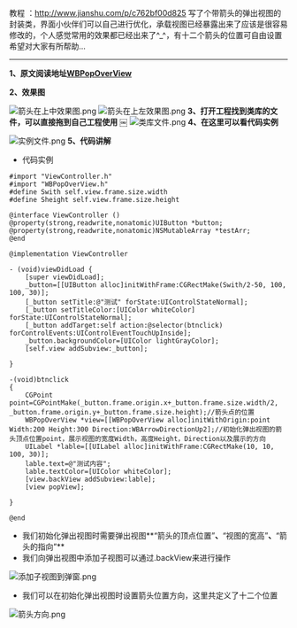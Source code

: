 教程 ：http://www.jianshu.com/p/c762bf00d825
写了个带箭头的弹出视图的封装类，界面小伙伴们可以自己进行优化，承载视图已经暴露出来了应该是很容易修改的，个人感觉常用的效果都已经出来了^_^，有十二个箭头的位置可自由设置希望对大家有所帮助...

***

**1、原文阅读地址[WBPopOverView](http://www.jianshu.com/p/c762bf00d825)**

**2、效果图**

![箭头在上中效果图.png](http://upload-images.jianshu.io/upload_images/1728983-dc6c9f10a980178f.png?imageMogr2/auto-orient/strip%7CimageView2/2/w/1240)
![箭头在上左效果图.png](http://upload-images.jianshu.io/upload_images/1728983-f307378acef03b80.png?imageMogr2/auto-orient/strip%7CimageView2/2/w/1240)
**3、打开工程找到类库的文件，可以直接拖到自己工程使用**
￼
![类库文件.png](http://upload-images.jianshu.io/upload_images/1728983-158472ee54e74255.png?imageMogr2/auto-orient/strip%7CimageView2/2/w/1240)
**4、在这里可以看代码实例**

![实例文件.png](http://upload-images.jianshu.io/upload_images/1728983-0c4a301a27477474.png?imageMogr2/auto-orient/strip%7CimageView2/2/w/1240)
**5、代码讲解**
* 代码实例

```
#import "ViewController.h"
#import "WBPopOverView.h"
#define Swith self.view.frame.size.width
#define Sheight self.view.frame.size.height

@interface ViewController ()
@property(strong,readwrite,nonatomic)UIButton *button;
@property(strong,readwrite,nonatomic)NSMutableArray *testArr;
@end

@implementation ViewController

- (void)viewDidLoad {
    [super viewDidLoad];
    _button=[[UIButton alloc]initWithFrame:CGRectMake(Swith/2-50, 100, 100, 30)];
    [_button setTitle:@"测试" forState:UIControlStateNormal];
    [_button setTitleColor:[UIColor whiteColor] forState:UIControlStateNormal];
    [_button addTarget:self action:@selector(btnclick) forControlEvents:UIControlEventTouchUpInside];
    _button.backgroundColor=[UIColor lightGrayColor];
    [self.view addSubview:_button];
   
}

-(void)btnclick
{
    CGPoint point=CGPointMake(_button.frame.origin.x+_button.frame.size.width/2, _button.frame.origin.y+_button.frame.size.height);//箭头点的位置
    WBPopOverView *view=[[WBPopOverView alloc]initWithOrigin:point Width:200 Height:300 Direction:WBArrowDirectionUp2];//初始化弹出视图的箭头顶点位置point，展示视图的宽度Width，高度Height，Direction以及展示的方向
    UILabel *lable=[[UILabel alloc]initWithFrame:CGRectMake(10, 10, 100, 30)];
    lable.text=@"测试内容";
    lable.textColor=[UIColor whiteColor];
    [view.backView addSubview:lable];
    [view popView];
   
}

@end
```
* 我们初始化弹出视图时需要弹出视图**“箭头的顶点位置”**、**“视图的宽高”**、**“箭头的指向”**
* 我们向弹出视图中添加子视图可以通过.backView来进行操作

![添加子视图到弹窗.png](http://upload-images.jianshu.io/upload_images/1728983-c5b142ba5b4cdc02.png?imageMogr2/auto-orient/strip%7CimageView2/2/w/1240)
* 我们可以在初始化弹出视图时设置箭头位置方向，这里共定义了十二个位置

![箭头方向.png](http://upload-images.jianshu.io/upload_images/1728983-3e67e7ec175d70ee.png?imageMogr2/auto-orient/strip%7CimageView2/2/w/1240)
